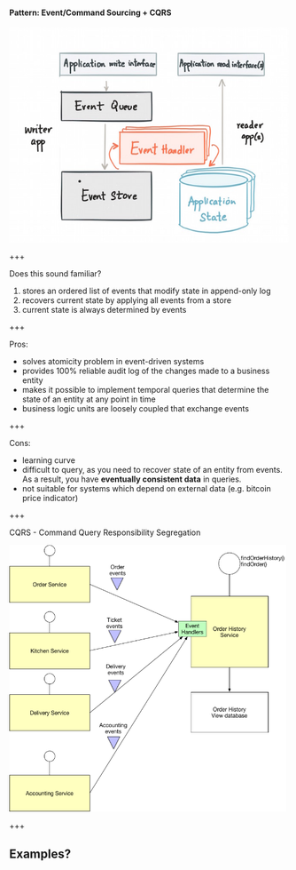 #### Pattern: Event/Command Sourcing + CQRS

<img src="./event_sourcing.jpeg" />

+++

Does this sound familiar?

1. stores an ordered list of events that modify state in append-only log
2. recovers current state by applying all events from a store
3. current state is always determined by events

+++

Pros:
- solves atomicity problem in event-driven systems
- provides 100% reliable audit log of the changes made to a business entity
- makes it possible to implement temporal queries that determine the state of an entity at any point in time
- business logic units are loosely coupled that exchange events

+++

Cons:
- learning curve
- difficult to query, as you need to recover state of an entity from events. As a result, you have **eventually consistent data** in queries.
- not suitable for systems which depend on external data (e.g. bitcoin price indicator)

+++

CQRS - Command Query Responsibility Segregation

<img src="./cqrs.png" width=500px />

+++

## Examples?

